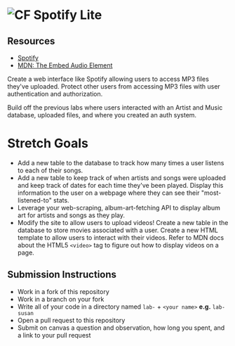 # ![CF](http://i.imgur.com/7v5ASc8.png) Spotify Lite

## Resources
* [Spotify](http://spotify.com)
* [MDN: The Embed Audio Element](https://developer.mozilla.org/en-US/docs/Web/HTML/Element/audio)

Create a web interface like Spotify allowing users to access MP3 files they've
uploaded. Protect other users from accessing MP3 files with user authentication
and authorization.

Build off the previous labs where users interacted with an Artist and Music
database, uploaded files, and where you created an auth system.

# Stretch Goals
* Add a new table to the database to track how many times a user listens to
  each of their songs.
* Add a new table to keep track of when artists and songs were uploaded and
  keep track of dates for each time they've been played. Display this
  information to the user on a webpage where they can see their "most-listened-to"
  stats.
* Leverage your web-scraping, album-art-fetching API to display album art
  for artists and songs as they play.
* Modify the site to allow users to upload videos! Create a new table in the
  database to store movies associated with a user. Create a new HTML template
  to allow users to interact with their videos. Refer to MDN docs about the
  HTML5 `<video>` tag to figure out how to display videos on a page.

## Submission Instructions
* Work in a fork of this repository
* Work in a branch on your fork
* Write all of your code in a directory named `lab-` + `<your name>` **e.g.** `lab-susan`
* Open a pull request to this repository
* Submit on canvas a question and observation, how long you spent, and a link to
  your pull request
